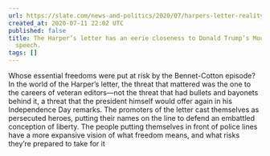```yaml
---
url: https://slate.com/news-and-politics/2020/07/harpers-letter-reality-debate.html
created_at: 2020-07-11 22:02 UTC
published: false
title: The Harper’s letter has an eerie closeness to Donald Trump’s Mount Rushmore
  speech.
tags: []
---
```


Whose essential freedoms were put at risk by the Bennet-Cotton episode? In the world of the Harper’s letter, the threat that mattered was the one to the careers of veteran editors—not the threat that had bullets and bayonets behind it, a threat that the president himself would offer again in his Independence Day remarks. The promoters of the letter cast themselves as persecuted heroes, putting their names on the line to defend an embattled conception of liberty. The people putting themselves in front of police lines have a more expansive vision of what freedom means, and what risks they’re prepared to take for it
